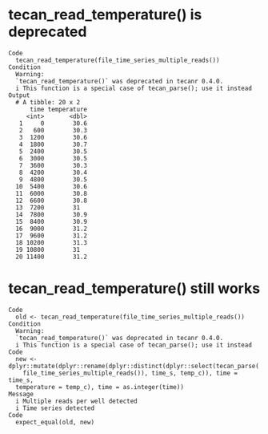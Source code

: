 # tecan_read_temperature() is deprecated

    Code
      tecan_read_temperature(file_time_series_multiple_reads())
    Condition
      Warning:
      `tecan_read_temperature()` was deprecated in tecanr 0.4.0.
      i This function is a special case of tecan_parse(); use it instead
    Output
      # A tibble: 20 x 2
          time temperature
         <int>       <dbl>
       1     0        30.6
       2   600        30.3
       3  1200        30.6
       4  1800        30.7
       5  2400        30.5
       6  3000        30.5
       7  3600        30.3
       8  4200        30.4
       9  4800        30.5
      10  5400        30.6
      11  6000        30.8
      12  6600        30.8
      13  7200        31
      14  7800        30.9
      15  8400        30.9
      16  9000        31.2
      17  9600        31.2
      18 10200        31.3
      19 10800        31
      20 11400        31.2

# tecan_read_temperature() still works

    Code
      old <- tecan_read_temperature(file_time_series_multiple_reads())
    Condition
      Warning:
      `tecan_read_temperature()` was deprecated in tecanr 0.4.0.
      i This function is a special case of tecan_parse(); use it instead
    Code
      new <- dplyr::mutate(dplyr::rename(dplyr::distinct(dplyr::select(tecan_parse(
        file_time_series_multiple_reads()), time_s, temp_c)), time = time_s,
      temperature = temp_c), time = as.integer(time))
    Message
      i Multiple reads per well detected
      i Time series detected
    Code
      expect_equal(old, new)

